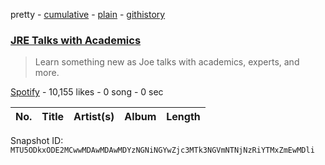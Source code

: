 pretty - [cumulative](/playlists/cumulative/37i9dQZF1DX455rqxvhRwQ.md) - [plain](/playlists/plain/37i9dQZF1DX455rqxvhRwQ) - [githistory](https://github.githistory.xyz/mackorone/spotify-playlist-archive/blob/main/playlists/plain/37i9dQZF1DX455rqxvhRwQ)

### [JRE Talks with Academics](https://open.spotify.com/playlist/37i9dQZF1DX455rqxvhRwQ)

> Learn something new as Joe talks with academics, experts, and more.

[Spotify](https://open.spotify.com/user/spotify) - 10,155 likes - 0 song - 0 sec

| No. | Title | Artist(s) | Album | Length |
|---|---|---|---|---|

Snapshot ID: `MTU5ODkxODE2MCwwMDAwMDAwMDYzNGNiNGYwZjc3MTk3NGVmNTNjNzRiYTMxZmEwMDli`

